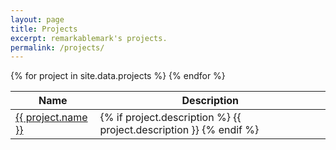 ```yaml
---
layout: page
title: Projects
excerpt: remarkablemark's projects.
permalink: /projects/
---
```


<div class="container">
  <table class="u-full-width">
    <thead>
      <tr>
        <th>Name</th>
        <th>Description</th>
      </tr>
    </thead>
    <tbody>
      {% for project in site.data.projects %}
        <tr>
          <td>
            <a href="{{ project.link }}" target="_blank" rel="noopener noreferrer">
              {{ project.name }}
            </a>
          </td>
          <td>
            {% if project.description %}
              {{ project.description }}
            {% endif %}
          </td>
        </tr>
      {% endfor %}
    </tbody>
  </table>
</div>

